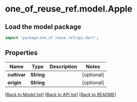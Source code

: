 # one_of_reuse_ref.model.Apple

## Load the model package
```dart
import 'package:one_of_reuse_ref/api.dart';
```

## Properties
Name | Type | Description | Notes
------------ | ------------- | ------------- | -------------
**cultivar** | **String** |  | [optional] 
**origin** | **String** |  | [optional] 

[[Back to Model list]](../README.md#documentation-for-models) [[Back to API list]](../README.md#documentation-for-api-endpoints) [[Back to README]](../README.md)



